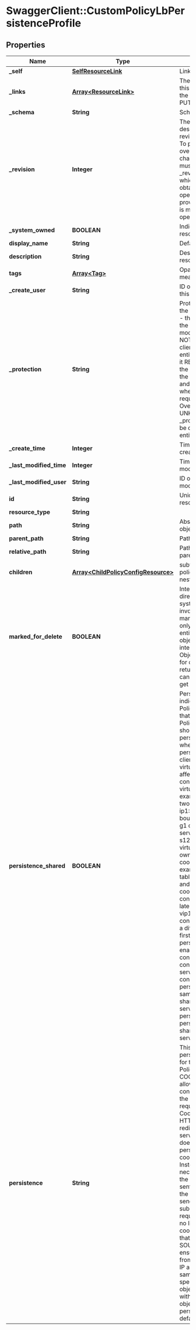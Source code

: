 # SwaggerClient::CustomPolicyLbPersistenceProfile

## Properties
Name | Type | Description | Notes
------------ | ------------- | ------------- | -------------
**_self** | [**SelfResourceLink**](SelfResourceLink.md) | Link to this resource | [optional] 
**_links** | [**Array&lt;ResourceLink&gt;**](ResourceLink.md) | The server will populate this field when returing the resource. Ignored on PUT and POST. | [optional] 
**_schema** | **String** | Schema for this resource | [optional] 
**_revision** | **Integer** | The _revision property describes the current revision of the resource. To prevent clients from overwriting each other&#39;s changes, PUT operations must include the current _revision of the resource, which clients should obtain by issuing a GET operation. If the _revision provided in a PUT request is missing or stale, the operation will be rejected. | [optional] 
**_system_owned** | **BOOLEAN** | Indicates system owned resource | [optional] 
**display_name** | **String** | Defaults to ID if not set | [optional] 
**description** | **String** | Description of this resource | [optional] 
**tags** | [**Array&lt;Tag&gt;**](Tag.md) | Opaque identifiers meaningful to the API user | [optional] 
**_create_user** | **String** | ID of the user who created this resource | [optional] 
**_protection** | **String** | Protection status is one of the following: PROTECTED - the client who retrieved the entity is not allowed             to modify it. NOT_PROTECTED - the client who retrieved the entity is allowed                 to modify it REQUIRE_OVERRIDE - the client who retrieved the entity is a super                    user and can modify it, but only when providing                    the request header X-Allow-Overwrite&#x3D;true. UNKNOWN - the _protection field could not be determined for this           entity.  | [optional] 
**_create_time** | **Integer** | Timestamp of resource creation | [optional] 
**_last_modified_time** | **Integer** | Timestamp of last modification | [optional] 
**_last_modified_user** | **String** | ID of the user who last modified this resource | [optional] 
**id** | **String** | Unique identifier of this resource | [optional] 
**resource_type** | **String** |  | 
**path** | **String** | Absolute path of this object | [optional] 
**parent_path** | **String** | Path of its parent | [optional] 
**relative_path** | **String** | Path relative from its parent | [optional] 
**children** | [**Array&lt;ChildPolicyConfigResource&gt;**](ChildPolicyConfigResource.md) | subtree for this type within policy tree containing nested elements.  | [optional] 
**marked_for_delete** | **BOOLEAN** | Intent objects are not directly deleted from the system when a delete is invoked on them. They are marked for deletion and only when all the realized entities for that intent object gets deleted, the intent object is deleted. Objects that are marked for deletion are not returned in GET call. One can use the search API to get these objects.  | [optional] [default to false]
**persistence_shared** | **BOOLEAN** | Persistence shared setting indicates that all PolicyLbVirtualServers that consume this PolicyLbPersistenceProfile should share the same persistence mechanism when enabled.  Meaning, persistence entries of a client accessing one virtual server will also affect the same client&#39;s connections to a different virtual server. For example, say there are two virtual servers vip-ip1:80 and vip-ip1:8080 bound to the same Group g1 consisting of two servers (s11:80 and s12:80). By default, each virtual server will have its own persistence table or cookie. So, in the earlier example, there will be two tables (vip-ip1:80, p1) and (vip-ip1:8080, p1) or cookies. So, if a client connects to vip1:80 and later connects to vip1:8080, the second connection may be sent to a different server than the first.  When persistence_shared is enabled, then the second connection will always connect to the same server as the original connection. For COOKIE persistence type, the same cookie will be shared by multiple virtual servers. For SOURCE_IP persistenct type, the persistence table will be shared across virtual servers.  | [optional] [default to false]
**persistence** | **String** | This field indicates the persistence method used for the PolicyLbVirtualServer. - COOKIE persistence allows related client connections, identified by the same cookie in HTTP requests [Refer to HTTP Cookie for details on HTTP cookies], to be redirected to the same server. Load balancer does not maintain any persistence table for cookie persistence. Instead, it encodes the necessary information in the HTTP cookie value sent to client and relies on the client to store it and send it back in subsequent related HTTP requests. Hence there is no limit on the number of cookie persistence entries that can be supported. - SOURCE_IP persistence ensures all connections from a client (identified by IP address) are sent to the same backend server for a specified period. - This object is not required and without creation of this object the virtual server persistence is disabled by default  | 


